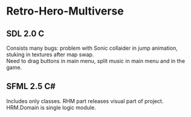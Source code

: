 # Retro-Hero-Multiverse  
## SDL 2.0 C  
Consists many bugs: problem with Sonic collaider in jump animation, stuking in textures after map swap.  
Need to drag buttons in main menu, split music in main menu and in the game.
## SFML 2.5 C#  
Includes only classes. RHM part releases visual part of project. HRM.Domain is single logic module.  
